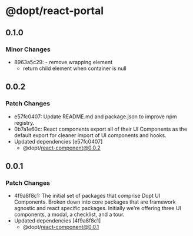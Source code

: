 # @dopt/react-portal

## 0.1.0

### Minor Changes

- 8963a5c29: - remove wrapping element
  - return child element when container is null

## 0.0.2

### Patch Changes

- e57fc0407: Update README.md and package.json to improve npm registry.
- 0b7a1e60c: React components export all of their UI Components as the default export for cleaner import of UI components and hooks.
- Updated dependencies [e57fc0407]
  - @dopt/react-component@0.0.2

## 0.0.1

### Patch Changes

- 4f9a8f8c1: The initial set of packages that comprise Dopt UI Components. Broken down into core packages that are framework agnostic and react specific packages. Initially we're offering three UI components, a modal, a checklist, and a tour.
- Updated dependencies [4f9a8f8c1]
  - @dopt/react-component@0.0.1
